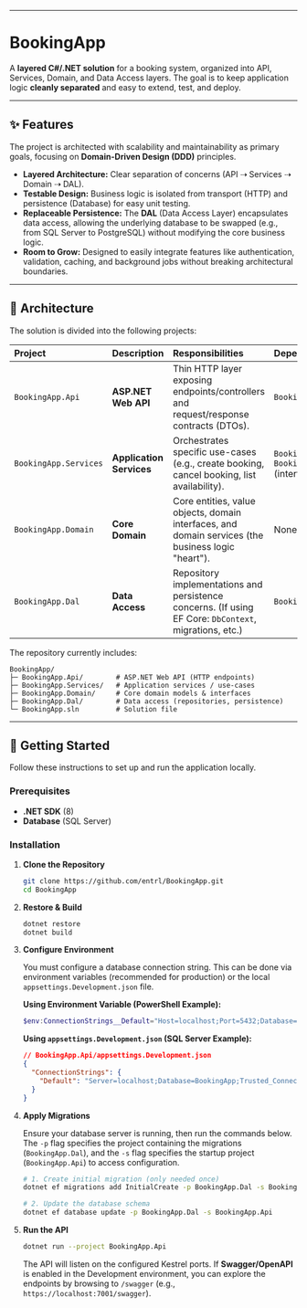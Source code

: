 -----

# BookingApp

A **layered C\#/.NET solution** for a booking system, organized into API, Services, Domain, and Data Access layers. The goal is to keep application logic **cleanly separated** and easy to extend, test, and deploy.

-----

## ✨ Features

The project is architected with scalability and maintainability as primary goals, focusing on **Domain-Driven Design (DDD)** principles.

  * **Layered Architecture:** Clear separation of concerns (API ⇢ Services ⇢ Domain ⇢ DAL).
  * **Testable Design:** Business logic is isolated from transport (HTTP) and persistence (Database) for easy unit testing.
  * **Replaceable Persistence:** The **DAL** (Data Access Layer) encapsulates data access, allowing the underlying database to be swapped (e.g., from SQL Server to PostgreSQL) without modifying the core business logic.
  * **Room to Grow:** Designed to easily integrate features like authentication, validation, caching, and background jobs without breaking architectural boundaries.

-----

## 🧱 Architecture

The solution is divided into the following projects:

| Project | Description | Responsibilities | Dependencies |
| :--- | :--- | :--- | :--- |
| `BookingApp.Api` | **ASP.NET Web API** | Thin HTTP layer exposing endpoints/controllers and request/response contracts (DTOs). | `BookingApp.Services` |
| `BookingApp.Services` | **Application Services** | Orchestrates specific use-cases (e.g., create booking, cancel booking, list availability). | `BookingApp.Domain`, `BookingApp.Dal` (interfaces) |
| `BookingApp.Domain` | **Core Domain** | Core entities, value objects, domain interfaces, and domain services (the business logic "heart"). | None (pure C\#) |
| `BookingApp.Dal` | **Data Access** | Repository implementations and persistence concerns. (If using EF Core: `DbContext`, migrations, etc.) | `BookingApp.Domain` |

The repository currently includes:

```
BookingApp/
├─ BookingApp.Api/        # ASP.NET Web API (HTTP endpoints)
├─ BookingApp.Services/   # Application services / use-cases
├─ BookingApp.Domain/     # Core domain models & interfaces
├─ BookingApp.Dal/        # Data access (repositories, persistence)
└─ BookingApp.sln         # Solution file
```

-----

## 🚀 Getting Started

Follow these instructions to set up and run the application locally.

### Prerequisites

  * **.NET SDK** (8)
  * **Database** (SQL Server)

### Installation

1.  **Clone the Repository**

    ```bash
    git clone https://github.com/entrl/BookingApp.git
    cd BookingApp
    ```

2.  **Restore & Build**

    ```bash
    dotnet restore
    dotnet build
    ```

3.  **Configure Environment**

    You must configure a database connection string. This can be done via environment variables (recommended for production) or the local `appsettings.Development.json` file.

    **Using Environment Variable (PowerShell Example):**

    ```powershell
    $env:ConnectionStrings__Default="Host=localhost;Port=5432;Database=bookingapp;Username=postgres;Password=postgres"
    ```

    **Using `appsettings.Development.json` (SQL Server Example):**

    ```json
    // BookingApp.Api/appsettings.Development.json
    {
      "ConnectionStrings": {
        "Default": "Server=localhost;Database=BookingApp;Trusted_Connection=True;TrustServerCertificate=True"
      }
    }
    ```

4.  **Apply Migrations**

    Ensure your database server is running, then run the commands below. The `-p` flag specifies the project containing the migrations (`BookingApp.Dal`), and the `-s` flag specifies the startup project (`BookingApp.Api`) to access configuration.

    ```bash
    # 1. Create initial migration (only needed once)
    dotnet ef migrations add InitialCreate -p BookingApp.Dal -s BookingApp.Api

    # 2. Update the database schema
    dotnet ef database update -p BookingApp.Dal -s BookingApp.Api
    ```

5.  **Run the API**

    ```bash
    dotnet run --project BookingApp.Api
    ```

    The API will listen on the configured Kestrel ports. If **Swagger/OpenAPI** is enabled in the Development environment, you can explore the endpoints by browsing to `/swagger` (e.g., `https://localhost:7001/swagger`).
